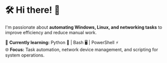# 🛠️ Hi there! 👋
I'm passionate about **automating Windows, Linux, and networking tasks** to improve efficiency and reduce manual work.

🚀 **Currently learning:** Python 🐍 | Bash 🖥️ | PowerShell ⚡  
🌐 **Focus:** Task automation, network device management, and scripting for system operations.

